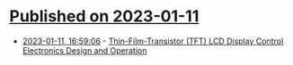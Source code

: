 # [Published on 2023-01-11](index.md)

* [2023-01-11, 16:59:06](https://lobste.rs/s/u5c8ox/thin_film_transistor_tft_lcd_display) - [Thin-Film-Transistor (TFT) LCD Display Control Electronics Design and Operation](https://elinux.org/images/4/48/TFT-white-paper.pdf)
